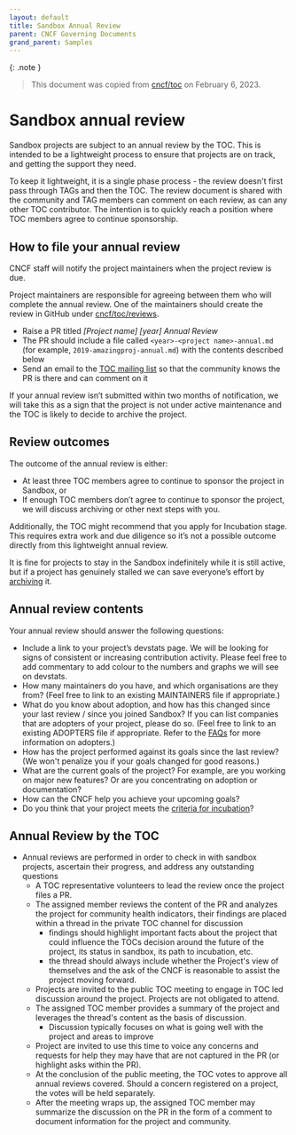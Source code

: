 ```yaml
---
layout: default
title: Sandbox Annual Review
parent: CNCF Governing Documents
grand_parent: Samples
---
```


{: .note }
> This document was copied from [cncf/toc](https://github.com/cncf/toc/tree/main/process) on February 6, 2023.

# Sandbox annual review 

Sandbox projects are subject to an annual review by the TOC. This is intended to be a lightweight process to ensure that projects are on track, and getting the support they need.

To keep it lightweight, it is a single phase process - the review doesn't first pass through TAGs and then the TOC. The review document is shared with the community and TAG members can comment on each review, as can any other TOC contributor. The intention is to quickly reach a position where TOC members agree to continue sponsorship. 

## How to file your annual review

CNCF staff will notify the project maintainers when the project review is due. 

Project maintainers are responsible for agreeing between them who will complete the annual review. One of the maintainers should create the review in GitHub under [cncf/toc/reviews](https://github.com/cncf/toc/tree/main/reviews). 

* Raise a PR titled *[Project name] [year] Annual Review*
* The PR should include a file called `<year>-<project name>-annual.md` (for example, `2019-amazingproj-annual.md`) with the contents described below
* Send an email to the [TOC mailing list](mailto:cncf-toc@lists.cncf.io) so that the community knows the PR is there and can comment on it

If your annual review isn’t submitted within two months of notification, we will take this as a sign that the project is not under active maintenance and the TOC is likely to decide to archive the project. 

## Review outcomes

The outcome of the annual review is either:

* At least three TOC members agree to continue to sponsor the project in Sandbox, or
* If enough TOC members don’t agree to continue to sponsor the project, we will discuss archiving or other next steps with you. 

Additionally, the TOC might recommend that you apply for Incubation stage. This requires extra work and due diligence so it’s not a possible outcome directly from this lightweight annual review. 

It is fine for projects to stay in the Sandbox indefinitely while it is still active, but if a project has genuinely stalled we can save everyone’s effort by [archiving](https://github.com/cncf/toc/blob/main/process/archiving.md) it. 

## Annual review contents

Your annual review should answer the following questions: 

* Include a link to your project’s devstats page. We will be looking for signs of consistent or increasing contribution activity. Please feel free to add commentary to add colour to the numbers and graphs we will see on devstats.
* How many maintainers do you have, and which organisations are they from? (Feel free to link to an existing MAINTAINERS file if appropriate.)
* What do you know about adoption, and how has this changed since your last review / since you joined Sandbox? If you can list companies that are adopters of your project, please do so. (Feel free to link to an existing ADOPTERS file if appropriate. Refer to the [FAQs](https://github.com/cncf/toc/blob/main/FAQ.md#what-is-the-definition-of-an-adopter) for more information on adopters.)
* How has the project performed against its goals since the last review? (We won't penalize you if your goals changed for good reasons.)
* What are the current goals of the project? For example, are you working on major new features? Or are you concentrating on adoption or documentation? 
* How can the CNCF help you achieve your upcoming goals? 
* Do you think that your project meets the [criteria for incubation](https://github.com/cncf/toc/blob/main/process/graduation_criteria.md#incubating-stage)? 

## Annual Review by the TOC

   * Annual reviews are performed in order to check in with sandbox projects, ascertain their progress, and address any outstanding questions
     * A TOC representative volunteers to lead the review once the project files a PR.
     * The assigned member reviews the content of the PR and analyzes the project for community health indicators, their findings are placed within a thread in the private TOC channel for discussion
       * findings should highlight important facts about the project that could influence the TOCs decision around the future of the project, its status in sandbox, its path to incubation, etc.
       * the thread should always include whether the Project's view of themselves and the ask of the CNCF is reasonable to assist the project moving forward.
     * Projects are invited to the public TOC meeting to engage in TOC led discussion around the project. Projects are not obligated to attend.
     * The assigned TOC member provides a summary of the project and leverages the thread's content as the basis of discussion.
       * Discussion typically focuses on what is going well with the project and areas to improve
     * Project are invited to use this time to voice any concerns and requests for help they may have that are not captured in the PR (or highlight asks within the PR).
     * At the conclusion of the public meeting, the TOC votes to approve all annual reviews covered. Should a concern registered on a project, the votes will be held separately.
     * After the meeting wraps up, the assigned TOC member may summarize the discussion on the PR in the form of a comment to document information for the project and community.





